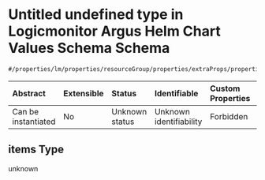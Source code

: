 # Untitled undefined type in Logicmonitor Argus Helm Chart Values Schema Schema

```txt
#/properties/lm/properties/resourceGroup/properties/extraProps/properties/etcd/items#/properties/lm/properties/resourceGroup/properties/extraProps/properties/etcd/items
```



| Abstract            | Extensible | Status         | Identifiable            | Custom Properties | Additional Properties | Access Restrictions | Defined In                                                        |
| :------------------ | :--------- | :------------- | :---------------------- | :---------------- | :-------------------- | :------------------ | :---------------------------------------------------------------- |
| Can be instantiated | No         | Unknown status | Unknown identifiability | Forbidden         | Allowed               | none                | [values.schema.json\*](values.schema.json "open original schema") |

## items Type

unknown
